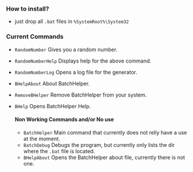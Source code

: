 ### How to install?
- just drop all `.bat` files in `%SystemRoot%\System32` 

### Current Commands
- `RandomNumber` Gives you a random number.
- `RandomNumberHelp` Displays help for the above command.
- `RandomNumberLog` Opens a log file for the generator.
- `BHelpAbout`  About BatchHelper.
- `RemoveBHelper`  Remove BatchHelper from your system.
- `BHelp`  Opens BatchHelper Help.

    #### Non Working Commands and/or No use
    - `BatchHelper` Main command that currently does not relly have a use at the moment.
    - `BatchDebug` Debugs the program, but currently only lists the dir where the `.bat` file is located.
    - `BHelpAbout` Opens the BatchHelper about file, currently there is not one.
